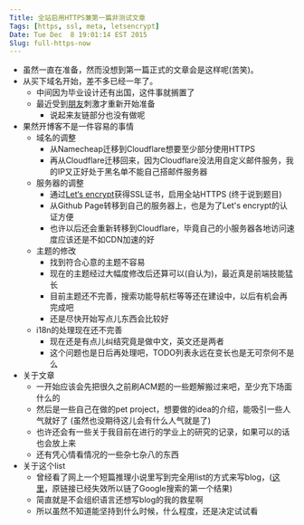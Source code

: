 ```yaml
---
Title: 全站启用HTTPS兼第一篇非测试文章
Tags: [https, ssl, meta, letsencrypt]
Date: Tue Dec  8 19:01:14 EST 2015
Slug: full-https-now
---
```

* 虽然一直在准备，然而没想到第一篇正式的文章会是这样呢(苦笑)。
* 从买下域名开始，差不多已经一年了。
    - 中间因为毕业设计还有出国，这件事就搁置了
    - 最近受到[朋友](http://silentming.net/)刺激才重新开始准备
        + 说起来友链部分也没有做呢
* 果然开博客不是一件容易的事情
    - 域名的调整
        + 从Namecheap迁移到Cloudflare想要至少部分使用HTTPS
        + 再从Cloudflare迁移回来，因为Cloudflare没法用自定义邮件服务，我的IP又正好处于黑名单不能自己搭邮件服务器
    - 服务器的调整
        + 通过[Let‘s encrypt](https://letsencrypt.org/)获得SSL证书，启用全站HTTPS (终于说到题目)
        + 从Github Page转移到自己的服务器上，也是为了Let's encrypt的认证方便
        + 也许以后还会重新转移到Cloudflare，毕竟自己的小服务器各地访问速度应该还是不如CDN加速的好
    - 主题的修改
        + 找到符合心意的主题不容易
        + 现在的主题经过大幅度修改后还算可以(自认为)，最近真是前端技能猛长
        + 目前主题还不完善，搜索功能导航栏等等还在建设中，以后有机会再完成吧
        + 还是尽快开始写点儿东西会比较好
    - i18n的处理现在还不完善
        + 现在还是有点儿纠结究竟是做中文，英文还是两者
        + 这个问题也是日后再处理吧，TODO列表永远在变长也是无可奈何不是么
* 关于文章
    - 一开始应该会先把很久之前刷ACM题的一些题解搬过来吧，至少充下场面什么的
    - 然后是一些自己在做的pet project，想要做的idea的介绍，能吸引一些人气就好了 (虽然也没期待这儿会有什么人气就是了)
    - 也许还会有一些关于我目前在进行的学业上的研究的记录，如果可以的话也会放上来
    - 还有凭心情看情况的一些杂七杂八的东西
* 关于这个list
    - 曾经看了网上一个短篇推理小说里写到完全用list的方式来写blog，([这里](http://www.douban.com/group/topic/20715065/)，原链接已经失效所以链了Google搜索的第一个结果)
    - 简直就是不会组织语言还想写blog的我的救星啊
    - 所以虽然不知道能坚持到什么时候，什么程度，还是决定试试看
